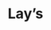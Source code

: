 ---
title: Lay’s
categories: Publicidad
type: Campaña Septiembre 2013
client: Pepsico – Lay’s
description: "Serie web de 4 capítulos realizada en el año 2013 para Pepsico – Lay’s, para la campaña Septiembre."
video_id: cwj02TBhg2Y
---